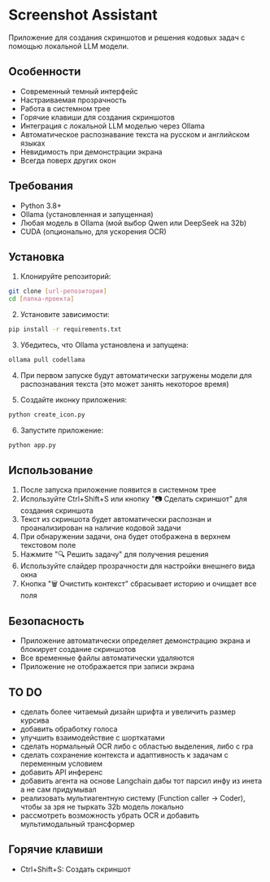 # Screenshot Assistant

Приложение для создания скриншотов и решения кодовых задач с помощью локальной LLM модели.

## Особенности
- Современный темный интерфейс
- Настраиваемая прозрачность
- Работа в системном трее
- Горячие клавиши для создания скриншотов
- Интеграция с локальной LLM моделью через Ollama
- Автоматическое распознавание текста на русском и английском языках
- Невидимость при демонстрации экрана
- Всегда поверх других окон

## Требования
- Python 3.8+
- Ollama (установленная и запущенная)
- Любaя модель в Ollama (мой выбор Qwen или DeepSeek на 32b)
- CUDA (опционально, для ускорения OCR)

## Установка

1. Клонируйте репозиторий:
```bash
git clone [url-репозитория]
cd [папка-проекта]
```

2. Установите зависимости:
```bash
pip install -r requirements.txt
```

3. Убедитесь, что Ollama установлена и запущена:
```bash
ollama pull codellama
```

4. При первом запуске будут автоматически загружены модели для распознавания текста (это может занять некоторое время)

5. Создайте иконку приложения:
```bash
python create_icon.py
```

6. Запустите приложение:
```bash
python app.py
```

## Использование

1. После запуска приложение появится в системном трее
2. Используйте Ctrl+Shift+S или кнопку "📷 Сделать скриншот" для создания скриншота
3. Текст из скриншота будет автоматически распознан и проанализирован на наличие кодовой задачи
4. При обнаружении задачи, она будет отображена в верхнем текстовом поле
5. Нажмите "🔍 Решить задачу" для получения решения
6. Используйте слайдер прозрачности для настройки внешнего вида окна
7. Кнопка "🗑️ Очистить контекст" сбрасывает историю и очищает все поля

## Безопасность
- Приложение автоматически определяет демонстрацию экрана и блокирует создание скриншотов
- Все временные файлы автоматически удаляются
- Приложение не отображается при записи экрана

## TO DO
- сделать более читаемый дизайн шрифта и увеличить размер курсива
- добавить обработку голоса
- улучшить взаимодействие с шорткатами
- сделать нормальный OCR либо с областью выделения, либо с rpa
- сделать сохранение контекста и адаптивность к задачам с переменным условием
- добавить API инференс
- добавить агента на основе Langchain дабы тот парсил инфу из инета а не сам придумывал
- реализовать мультиагентную систему (Function caller -> Coder), чтобы за зря не тыркать 32b модель локально
- рассмотреть возможность убрать OCR и добавить мультимодальный трансформер

## Горячие клавиши
- Ctrl+Shift+S: Создать скриншот 
